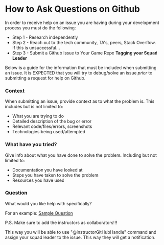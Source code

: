# How to Ask Questions on Github
In order to receive help on an issue you are having during your development process you must do the following:
* Step 1 - Research independently
* Step 2 - Reach out to the tech community, TA's, peers, Stack Overflow. If this is unsuccessful...
* Step 3 - Submit a Github Issue to Your Game Repo **Tagging your Squad Leader**

Below is a guide for the information that must be included when submitting an issue.
It is EXPECTED that you will try to debug/solve an issue _prior_ to submitting a request for help on Github.

### Context
When submitting an issue, provide context as to what the problem is. This includes but is not limited to:
- What you are trying to do
- Detailed description of the bug or error
- Relevant code/files/errors, screenshots
- Technologies being used/attempted

### What have you tried?
Give info about what you have done to solve the problem. Including but not limited to:
- Documentation you have looked at
- Steps you have taken to solve the problem
- Resources you have used

### Question
What would you like help with specifically?

For an example: [Sample Question](https://gist.github.com/DrRobotmck/6c7f464ef64b131097fa)

P.S. Make sure to add the instructors as collaborators!!!

This way you will be able to use "@instructorGitHubHandle" command and assign your squad leader to the issue. This way they will get a notification.